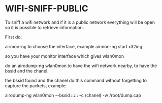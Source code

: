 # WIFI-SNIFF-PUBLIC

To sniff a wifi network and if it is a public network everything will be open so it is possible to retrieve information.

First do:

airmon-ng to choose the interface, example airmon-ng start x32ing

so you have your monitor interface which gives wlan0mon

do an airodump-ng wlan0mon to have the wifi network nearby, to have the bssid and the chanel.

the bssid found and the chanel do this command without forgetting to capture the packets, example:

airodump-ng wlan0mon --bssid **:**:**:**:**:** -c (chanel) -w /root/dump.cap
